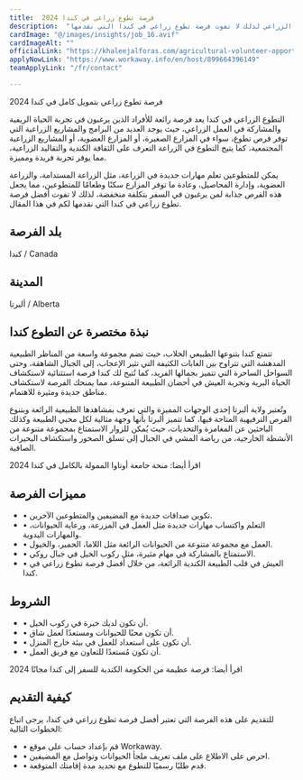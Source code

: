 ```yaml
---
title:  فرصة تطوع زراعي في كندا 2024 
description:  "التطوع الزراعي بكندا يعد فرصة رائعة للأفراد  لتجربة الحياة الريفية والمشاركة في العمل الزراعي لذلك لا تفوت فرصة تطوع زراعي في كندا التي نقدمها" 
cardImage: "@/images/insights/job_16.avif" 
cardImageAlt: "" 
officialLink: "https://khaleejalforas.com/agricultural-volunteer-opportunity-in-canada/" 
applyNowLink: "https://www.workaway.info/en/host/899664396149" 
teamApplyLink: "/fr/contact"

---
```


فرصة تطوع زراعي بتمويل كامل في كندا 2024

التطوع الزراعي في كندا يعد فرصة رائعة للأفراد الذين يرغبون في تجربة الحياة الريفية والمشاركة في العمل الزراعي، حيث يوجد العديد من البرامج والمشاريع الزراعية التي توفر فرص تطوع، سواء في المزارع الصغيرة، أو المزارع العضوية، أو المشاريع الزراعية المجتمعية، كما يتيح التطوع في الزراعة التعرف على الثقافة الكندية والتقاليد الزراعية، مما يوفر تجربة فريدة ومميزة.

يمكن للمتطوعين تعلم مهارات جديدة في الزراعة، مثل الزراعة المستدامة، والزراعة العضوية، وإدارة المحاصيل، وعادة ما توفر المزارع سكنًا وطعامًا للمتطوعين، مما يجعل هذه الفرص جذابة لمن يرغبون في السفر بتكلفة منخفضة، لذلك لا تفوت أفضل فرصة تطوع زراعي في كندا التي نقدمها لكم في هذا المقال.

## بلد الفرصة

كندا / Canada

## المدينة

ألبرتا / Alberta

## نبذة مختصرة عن التطوع كندا

تتمتع كندا بتنوعها الطبيعي الخلاب، حيث تضم مجموعة واسعة من المناظر الطبيعية المدهشة التي تتراوح بين الغابات الكثيفة التي تثير الإعجاب، إلى الجبال الشاهقة، وحتى السواحل الساحرة التي تتميز بجمالها الفريد، كما تُتيح لك كندا فرصة استثنائية لاستكشاف الحياة البرية وتجربة العيش في أحضان الطبيعة المتنوعة، مما يمنحك الفرصة لاستكشاف مناطق جديدة ومثيرة للاهتمام.

وتُعتبر ولاية ألبرتا إحدى الوجهات المميزة والتي تعرف بمشاهدها الطبيعية الرائعة وبتنوع الفرص الترفيهية المتاحة فيها، كما تتميز ألبرتا بأنها وجهة مثالية لكل محبي الطبيعة وكذلك الباحثين عن المغامرة والتحديات، حيث يُمكن للزوار الاستمتاع بمجموعة متنوعة من الأنشطة الخارجية، من رياضة المشي في الجبال إلى تسلق الصخور واستكشاف البحيرات الصافية.

اقرأ أيضا: منحة جامعة أوتاوا الممولة بالكامل في كندا 2024

## مميزات الفرصة

- • تكوين صداقات جديدة مع المضيفين والمتطوعين الآخرين.
- • التعلم واكتساب مهارات جديدة مثل العمل في المزرعة، ورعاية الحيوانات، والمهارات اليدوية.
- • العمل مع مجموعة متنوعة من الحيوانات الرائعة مثل اللاما، الحمير، والخيول.
- • الاستمتاع بالمشاركة في مهام مثيرة، مثل ركوب الخيل في جبال روكي.
- • العيش في قلب الطبيعة الكندية الرائعة، من خلال أفضل فرصة تطوع زراعي في كندا.

## الشروط

- • أن تكون لديك خبرة في ركوب الخيل.
- • أن تكون محبًا للحيوانات ومستعدًا لعمل شاق.
- • أن تكون على استعداد للعمل في بيئة خارج المنزل.
- • أن تكون مُستعدًا للتعاون مع فريق العمل.

اقرأ أيضا: فرصة عظيمة من الحكومة الكندية للسفر إلى كندا مجانًا 2024

## كيفية التقديم

للتقديم على هذه الفرصة التي تعتبر أفضل فرصة تطوع زراعي في كندا، يرجى اتباع الخطوات التالية:

- • قم بإعداد حساب على موقع Workaway.
- • احرص على الاطلاع على ملف تعريف ملجأ الحيوانات وتواصل مع المضيفين.
- • قدم طلبًا رسميًا للتطوع مع تحديد مدة إقامتك المتوقعة.

